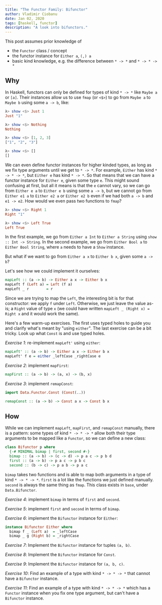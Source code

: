 ```yaml
---
title: "The Functor Family: Bifunctor"
author: Vladimir Ciobanu
date: Jan 02, 2020
tags: [haskell, functor]
description: "A look into bifunctors."
---
```


This post assumes prior knowledge of
- the `Functor` class / concept
- the functor instance for `Either a`, `(,) a`
- basic kind knowledge, e.g. the difference between `* -> *` and `* -> * -> *`

## Why

In Haskell, functors can only be defined for types of kind `* -> *` like
`Maybe a` or `[a]`. Their instances allow us to use `fmap` (or `<$>`) to go from
`Maybe a` to `Maybe b` using some `a -> b`, like:
```haskell
λ> show <$> Just 1
Just "1"

λ> show <$> Nothing
Nothing

λ> show <$> [1, 2, 3]
["1", "2", "3"]

λ> show <$> []
[]
```

We can even define functor instances for higher kinded types, as long as we fix
type arguments until we get to `* -> *`. For example, `Either` has kind
`* -> * -> *`, but `Either e` has kind `* -> *`. So that means that we can have
a functor instance for `Either e`, given some type `e`. This might sound
confusing at first, but all it means is that the `e` cannot vary, so we can go
from `Either e a` to `Either e b` using some `a -> b`, but we cannot go from
`Either e1 a` to `Either e2 a` or `Either e2 b` even if we had both `a -> b` and
`e1 -> e2`. How would we even pass two functions to `fmap`?

```haskell
λ> show <$> Right 1
Right "1"

λ> show <$> Left True
Left True
```

In the first example, we go from `Either a Int` to `Either a String` using `show
:: Int -> String`. In the second example, we go from `Either Bool a` to `Either
Bool String`, where `a` needs to have a `Show` instance.

But what if we want to go from `Either a x` to `Either b x`, given some
`a -> b`?

Let's see how we could implement it ourselves:
```haskell
mapLeft :: (a -> b) -> Either a x -> Either b x
mapLeft f (Left a) = Left (f a)
mapLeft _ r        = r
```

Since we are trying to map the `Left`, the interesting bit is for that
constructor: we apply `f` under `Left`. Otherwise, we just leave the value
as-is; a `Right` value of type `x` (we could have written `mapLeft _ (Right x) =
Right x` and it would work the same).

Here's a few warm-up exercises. The first uses typed holes to guide you and
clarify what's meant by "using `either`". The last exercise can be a bit tricky.
Look up what `Const` is and use typed holes.

*Exercise 1*: re-implement `mapLeft'` using `either`:
```haskell
mapLeft' :: (a -> b) -> Either a x -> Either b x
mapLeft' f e = either _leftCase _rightCase e
```

*Exercise 2*: implement `mapFirst`:
```haskell
mapFirst :: (a -> b) -> (a, x) -> (b, x)
```

*Exercise 3*: implement `remapConst`:
```haskell
import Data.Functor.Const (Const(..))

remapConst :: (a -> b) -> Const a x -> Const b x
```

## How

While we can implement `mapLeft`, `mapFirst`, and `remapConst` manually, there
is a pattern: some types of kind `* -> * -> *` allow both their type arguments
to be mapped like a `Functor`, so we can define a new class:

```haskell
class Bifunctor p where
  {-# MINIMAL bimap | first, second #-}
  bimap :: (a -> b) -> (c -> d) -> p a c -> p b d
  first :: (a -> b) -> p a c -> p b c
  second :: (b -> c) -> p a b -> p a c
```

`bimap` takes two functions and is able to map both arguments in a type of kind
`* -> * -> *`. `first` is a lot like the functions we just defined manually.
`second` is always the same thing as `fmap`.  This class exists in `base`, under
`Data.Bifunctor`.

*Exercise 4*: implement `bimap` in terms of `first` and `second`.

*Exercise 5*: implement `first` and `second` in terms of `bimap`.

*Exercise 6*: implement the `Bifunctor` instance for `Either`:
```haskell
instance Bifunctor Either where
  bimap f _ (Left a)  = _leftCase
  bimap _ g (Right b) = _rightCase
```

*Exercise 7*: Implement the `Bifunctor` instance for tuples `(a, b)`.

*Exercise 8*: Implement the `Bifunctor` instance for `Const`.

*Exercise 9*: Implement the `Bifunctor` instance for `(a, b, c)`.

*Exercise 10*: Find an example of a type with kind `* -> * -> *` that cannot
have a `Bifunctor` instance.

*Exercise 11*: Find an example of a type with kind `* -> * -> *` which has a
`Functor` instance when you fix one type argument, but can't have a
`Bifunctor` instance.

